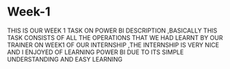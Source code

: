 # Week-1
THIS IS OUR WEEK 1 TASK ON POWER BI DESCRIPTION ,BASICALLY THIS TASK CONSISTS OF ALL THE OPERATIONS THAT WE HAD LEARNT BY OUR TRAINER ON WEEK1 OF OUR INTERNSHIP ,THE INTERNSHIP IS VERY NICE AND I ENJOYED OF LEARNING POWER BI DUE TO ITS SIMPLE UNDERSTANDING AND EASY LEARNING
